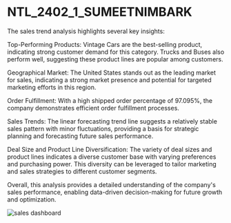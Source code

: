 # NTL_2402_1_SUMEETNIMBARK
The sales trend analysis highlights several key insights:

Top-Performing Products: Vintage Cars are the best-selling product, indicating strong customer demand for this category. Trucks and Buses also perform well, suggesting these product lines are popular among customers.

Geographical Market: The United States stands out as the leading market for sales, indicating a strong market presence and potential for targeted marketing efforts in this region.

Order Fulfillment: With a high shipped order percentage of 97.095%, the company demonstrates efficient order fulfillment processes.

Sales Trends: The linear forecasting trend line suggests a relatively stable sales pattern with minor fluctuations, providing a basis for strategic planning and forecasting future sales performance.

Deal Size and Product Line Diversification: The variety of deal sizes and product lines indicates a diverse customer base with varying preferences and purchasing power. This diversity can be leveraged to tailor marketing and sales strategies to different customer segments.

Overall, this analysis provides a detailed understanding of the company's sales performance, enabling data-driven decision-making for future growth and optimization.

![sales dashboard](https://github.com/user-attachments/assets/8352dc1f-e016-4fea-8f04-62c292fe9cbf)
